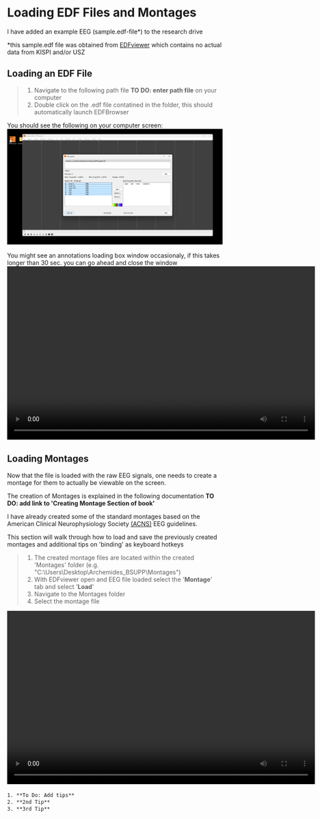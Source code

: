 # Loading EDF Files and Montages


I have added an example EEG (sample.edf-file*) to the research drive

  *this sample.edf file was obtained from [EDFviewer](https://kostasrotas.mysch.gr/edfviewer/samples.zip "EDF Viewer") which contains no actual data from KISPI and/or USZ

## Loading an EDF File
> 1. Navigate to the following path file **TO DO: enter path file** on your computer
> 2. Double click on the .edf file contatined in the folder, this should automatically launch EDFBrowser
        
  You should see the following on your computer screen:
  ![EDFBrowserLaunch](images\edf-launch.png "EDFLaunch")
  <figcaption>
  You might see an annotations loading box window occasionaly, if this takes longer than 30 sec. you can go ahead and close the window
  </figcaption>


[code below works/straight forward markdown]:#
<!-- ![Launching EDFviewer gif](edflaunch.webp "EDFLaunch") -->

[code below works/straight forward html]:#
<!--
<figure>
  <img src="images\edf-launch.gif"]
          alt="edf-launch.gif"
          width="639" # height="360">]
 </figure>
 -->

<video width="720" height="405" autoplay controls>
    <source src="images\edf-launch.mp4" 
    type="video/mp4">
</video>
       
## Loading Montages

Now that the file is loaded with the raw EEG signals, one needs to create a montage for them to actually be viewable on the screen.  

The creation of Montages is explained in the following documentation  **TO DO: add link to 'Creating Montage Section of book'**  

I have already created some of the standard montages based on the American Clinical Neurophysiology Society [(ACNS)](https://www.acns.org/UserFiles/file/EEGGuideline3Montage.pdf "ACNS") EEG guidelines.  

This section will walk through how to load and save the previously created montages and additional tips on 'binding' as keyboard hotkeys

>  1. The created montage files are located within the created 'Montages' folder (e.g. "C:\Users\Desktop\Archemides_BSUPP\Montages")
>  2. With EDFviewer open and EEG file loaded select the '**Montage**' tab and select '**Load**'
>  3. Navigate to the Montages folder
>  4. Select the montage file

<video width="720" height="405" autoplay controls>
    <source src="images\edf-montages.mp4" 
    type="video/mp4">
</video>


```{tip} text
1. **To Do: Add tips**
2. **2nd Tip**
3. **3rd Tip**
```


